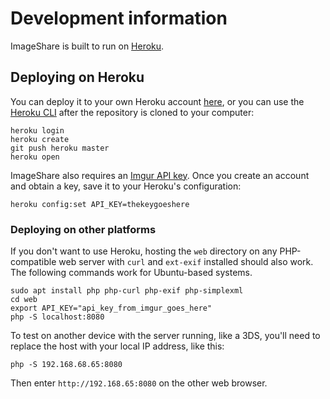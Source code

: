 # Development information

ImageShare is built to run on [Heroku](https://heroku.com).

## Deploying on Heroku

You can deploy it to your own Heroku account [here](https://heroku.com/deploy?template=https://github.com/corbindavenport/image-share), or you can use the [Heroku CLI](https://toolbelt.heroku.com/) after the repository is cloned to your computer:

```
heroku login
heroku create
git push heroku master
heroku open
```

ImageShare also requires an [Imgur API key](https://api.imgur.com/oauth2/addclient). Once you create an account and obtain a key, save it to your Heroku's configuration:

```
heroku config:set API_KEY=thekeygoeshere
```

### Deploying on other platforms

If you don't want to use Heroku, hosting the `web` directory on any PHP-compatible web server with `curl` and `ext-exif` installed should also work. The following commands work for Ubuntu-based systems.

```
sudo apt install php php-curl php-exif php-simplexml
cd web
export API_KEY="api_key_from_imgur_goes_here"
php -S localhost:8080
```

To test on another device with the server running, like a 3DS, you'll need to replace the host with your local IP address, like this:

```
php -S 192.168.68.65:8080
```

Then enter `http://192.168.65:8080` on the other web browser.